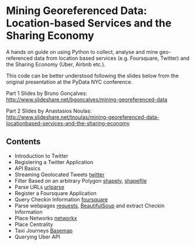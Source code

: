 # Mining Georeferenced Data: Location-based Services and the Sharing Economy
A hands on guide on using Python to collect, analyse and mine geo-referenced data from location based services (e.g. Foursquare, Twitter) and the Sharing Economy (Uber, Airbnb etc.). 

This code can be better understood following the slides below from the original presentation at the PyData NYC conference.

Part 1 Slides by Bruno Gonçalves: http://www.slideshare.net/bgoncalves/mining-georeferenced-data 

Part 2 Slides by Anastasios Noulas: http://www.slideshare.net/tnoulas/mining-georeferenced-data-locationbased-services-and-the-sharing-economy

## Contents

* Introduction to Twitter
* Registering a Twitter Application
* API Basics
* Streaming Geolocated Tweets [twitter](https://pypi.python.org/pypi/twitter)
* Filter Based on an arbitrary Polygon [shapely](https://pypi.python.org/pypi/Shapely), [shapefile](https://github.com/GeospatialPython/pyshp)
* Parse URLs [urlparse](https://docs.python.org/2/library/urlparse.html)
* Register a Foursquare Application
* Query Checkin Information [foursquare](https://github.com/mLewisLogic/foursquare)
* Parse webpages [requests](http://docs.python-requests.org/en/latest/), [BeautifulSoup](http://www.crummy.com/software/BeautifulSoup/) and extract Checkin Information
* Place Networks [networkx](https://networkx.github.io/)
* Place Centrality
* Taxi Journeys [Basemap](http://matplotlib.org/basemap/)
* Querying Uber API
